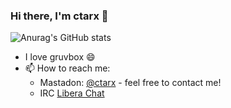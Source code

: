 ### Hi there, I'm ctarx 👋

![Anurag's GitHub stats](https://github-readme-stats.vercel.app/api?username=ctarx&show_icons=true&theme=gruvbox)

- I love gruvbox 😄
- 📫 How to reach me:
  - Mastadon: [@ctarx](https://linuxrocks.online/@ctarx) - feel free to contact me!
  - IRC [Libera Chat](https://web.libera.chat/)

<!--
**ctarx/ctarx** is a ✨ _special_ ✨ repository because its `README.md` (this file) appears on your GitHub profile.

Here are some ideas to get you started:

- 🔭 I’m currently working on ...
- 🌱 I’m currently learning ...
- 👯 I’m looking to collaborate on ...
- 🤔 I’m looking for help with ...
- 💬 Ask me about ...
- 📫 How to reach me: ...
- 😄 Pronouns: ...
- ⚡ Fun fact: ...
-->
